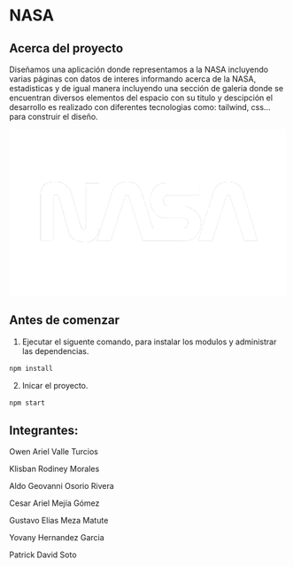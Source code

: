 # NASA

## Acerca del proyecto
Diseñamos una aplicación donde representamos a la NASA incluyendo varias páginas con datos de interes informando acerca de la NASA, estadisticas y de igual manera incluyendo una sección de galeria donde se encuentran diversos elementos del espacio con su titulo y descipción el desarrollo es realizado con diferentes tecnologias como: tailwind, css... para construir el diseño.

![Logo](./src//images/LogoNASA.png)

## Antes de comenzar
1. Ejecutar el siguente comando, para instalar los modulos y administrar las dependencias.
```bash
npm install
```
2. Inicar el proyecto.
```bash
npm start
```
## Integrantes:

Owen Ariel Valle Turcios 

Klisban Rodiney Morales

Aldo Geovanni Osorio Rivera

Cesar Ariel Mejía Gómez 

Gustavo Elias Meza Matute 

Yovany Hernandez Garcia

Patrick David Soto
